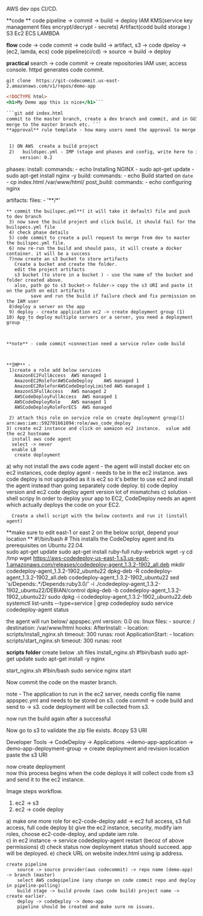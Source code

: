 AWS dev ops CI/CD.

**code **
    code pipeline -> commit -> build -> deploy 
    IAM KMS(service key management files encrypt/decrypt - secrets)
    Artifact(codd build storage ) S3 
    Ec2 ECS LAMBDA


**flow**
code -> code commit -> code build -> artifact, s3 -> code dpeloy -> (ec2, lamda, ecs)
code pipeline(ci/cd) -> source -> build -> deploy 

**practical**
 search -> code commit -> create repositories 
 IAM user, access console. httpd generates code commit.


```git clone  https://git-codecommit.us-east-2.amazonaws.com/v1/repos/demo-app```
```index.html 
<!DOCTYPE html>
<h1>My Demo app this is nice</h1>```

```git add index.html 
commit to the master branch, create a dev branch and commit, and in GUI create a pull request to 
merge to the master branch etc. ```
**approval** rule template - how many users need the approval to merge to the master


 1) ON AWS  create a build project 
 2)   buildspec.yml - IMP (stage and phases and config, write here to install etc.)
     version: 0.2
```
phases:
 install:
  commands:
    - echo Installing NGINX
    - sudo apt-get update
    - sudo apt-get install nginx -y
 build:
  commands:
    - echo Build started on `date`
    - cp index.html /var/www/html/
 post_build:
  commands:
    - echo configuring nginx

artifacts:
  files:
    - '**/*'
```
** commit the builspec.yml**( it will take it default) file and push to dev branch 
 3) now save the build project and click build, it should fail for the builspecs.yml file
 4) check phase details
 5) code commit to create a pull request to merge from dev to master the builspec.yml file.
 6) now re-run the build and should pass, it will create a docker container. it will be a success
 7)now create an s3 bucket to store artifacts
   Create a bucket and create the folder.
   edit the project artifacts
   s3 bucket (to store in a bucket ) - use the name of the bucket and folder created above.
   also, path go to s3 bucket-> folder-> copy the s3 URI and paste it on the path on edit artifacts
         save and run the build if failure check and fix permission on the IAM user
 8)deploy a server on the app  
 9) deploy - create application ec2 -> create deployment group (1)
10) App to deploy multiple servers or a server, you need a deployment group ```



**note** - code commit <connection need a service role> code build



**IMP** -
 1)create a role add below services
   AmazonEC2FullAccess	AWS managed	1
   AmazonEC2RoleforAWSCodeDeploy	AWS managed	1
   AmazonEC2RoleforAWSCodeDeployLimited	AWS managed	1
   AmazonS3FullAccess	AWS managed	2
   AWSCodeDeployFullAccess	AWS managed	1
   AWSCodeDeployRole	AWS managed	1
   AWSCodeDeployRoleForECS	AWS managed

 2) attach this role on service role on create deployment group(1) arn:aws:iam::592701661094:role/aws_code_deploy  
3) create ec2 instance and click on aamazon ec2 instance.  value add the ec2 hostname
  install aws code agent
  select -> never
  enable LB
   create deployment
```

a) why not install the aws code agent - the agent will install docker etc on ec2 instances, code deploy agent - needs to be in the ec2 instance. 
aws code deploy is not upgraded as it is ec2 so it's better to use ec2 and install the agent instead than going separately code deploy. 
b) code deploy version and ec2 code deploy agent version lot of mismatches
c) solution - shell scripy 
    In order to deploy your app to EC2, CodeDeploy needs an agent which actually deploys the code on your EC2.

      Create a shell script with the below contents and run it (install agent)

**make sure to edit east-1 or east 2 on the below script, depend your location **
    #!/bin/bash 
    # This installs the CodeDeploy agent and its prerequisites on Ubuntu 22.04.  
    sudo apt-get update 
    sudo apt-get install ruby-full ruby-webrick wget -y 
    cd /tmp 
    wget https://aws-codedeploy-us-east-1.s3.us-east-1.amazonaws.com/releases/codedeploy-agent_1.3.2-1902_all.deb 
    mkdir codedeploy-agent_1.3.2-1902_ubuntu22 
    dpkg-deb -R codedeploy-agent_1.3.2-1902_all.deb codedeploy-agent_1.3.2-1902_ubuntu22 
    sed 's/Depends:.*/Depends:ruby3.0/' -i ./codedeploy-agent_1.3.2-1902_ubuntu22/DEBIAN/control 
    dpkg-deb -b codedeploy-agent_1.3.2-1902_ubuntu22/ 
    sudo dpkg -i codedeploy-agent_1.3.2-1902_ubuntu22.deb 
    systemctl list-units --type=service | grep codedeploy 
    sudo service codedeploy-agent status


the agent will run below/ 
    appspec.yml
     version: 0.0
     os: linux
     files:
       - source: /
         destination: /var/www/html
     hooks:
       AfterInstall:
          - location: scripts/install_nginx.sh
            timeout: 300
            runas: root
       ApplicationStart:
          - location: scripts/start_nginx.sh
            timeout: 300
            runas: root 

**scripts folder**
create below .sh files 
install_nginx.sh
  #!bin/bash
   sudo apt-get update
   sudo apt-get install -y nginx

start_nginx.sh
  #!bin/bash
   sudo service nginx start

Now commit the code on the master branch. 


note - The application to run in the ec2 server, needs config file name appspec.yml and needs to be stored on s3. code commit -> code build and send to -> s3. code deployment will be collected from s3. 

now run the build again after a successful

Now go to s3 to validate the zip file exists. #copy S3 URI

Developer Tools -> CodeDeploy -> Applications ->demo-app-application -> demo-app-deployment-group -> create deployment and revision location paste the s3 URI

now create deployment  
now this process begins when the code deploys it will collect code from s3 and send it to the ec2 instance.


Image steps workflow. 

1) ec2 -> s3 
2) ec2 -> code deploy

  a) make one more role for ec2-code-deploy add -> ec2 full access, s3 full access, full code deploy
  b) give the ec2 instance, security, modify iam roles, choose ec2-code-deploy, and update iam role.  
  c) in ec2 instance -> service codedeploy-agent restart (becoz of above permissions)
  d) check status now deployment status should succeed.  app will be deployed. 
  e) check URL on website index.html using ip address.
```
create pipeline
    source -> source provider(aws codecommit) -> repo name (demo-app) -> branch (master)
    select AWS codepipeline (any change on code commit repo and deploy in pipeline-polling)
    build stage -> build provde (aws code build) project name -> create earlier. 
    deploy -> codeDeploy -> demo-app 
    pipeline should be created and make sure no issues.
